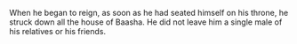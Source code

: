 When he began to reign, as soon as he had seated himself on his throne, he struck down all the house of Baasha. He did not leave him a single male of his relatives or his friends.
